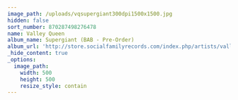 ```yaml
---
image_path: /uploads/vqsupergiant300dpi1500x1500.jpg
hidden: false
sort_number: 870287498276478
name: Valley Queen
album_name: Supergiant (BAB - Pre-Order)
album_url: 'http://store.socialfamilyrecords.com/index.php/artists/valleyqueen.html'
_hide_content: true
_options:
  image_path:
    width: 500
    height: 500
    resize_style: contain
---
```


